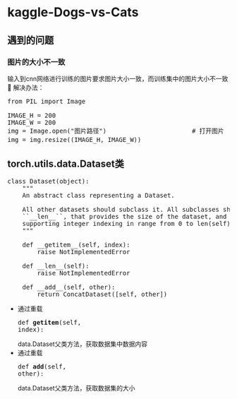 # kaggle-Dogs-vs-Cats

## 遇到的问题
### 图片的大小不一致
输入到cnn网络进行训练的图片要求图片大小一致，而训练集中的图片大小不一致🤭
解决办法：
<pre>
from PIL import Image

IMAGE_H = 200
IMAGE_W = 200
img = Image.open("图片路径")                       # 打开图片
img = img.resize((IMAGE_H, IMAGE_W))                        # 将图片resize成统一大小
</pre>

## torch.utils.data.Dataset类
<pre>
class Dataset(object):
    """
    An abstract class representing a Dataset.

    All other datasets should subclass it. All subclasses should override
    ``__len__``, that provides the size of the dataset, and ``__getitem__``,
    supporting integer indexing in range from 0 to len(self) exclusive.
    """

    def __getitem__(self, index):
        raise NotImplementedError

    def __len__(self):
        raise NotImplementedError

    def __add__(self, other):
        return ConcatDataset([self, other])
</pre>
- 通过重载<pre>def __getitem__(self, index):</pre>data.Dataset父类方法，获取数据集中数据内容<br>
- 通过重载<pre>def __add__(self, other):</pre>data.Dataset父类方法，获取数据集的大小<br>
